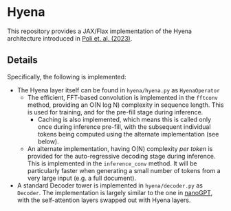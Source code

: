 # Hyena
This repository provides a JAX/Flax implementation of the Hyena architecture introduced in [Poli et. al. (2023)](https://arxiv.org/abs/2302.10866). 

## Details
Specifically, the following is implemented:

* The Hyena layer itself can be found in `hyena/hyena.py` as `HyenaOperator`
    * The efficient, FFT-based convolution is implemented in the `fftconv` method, providing an O(N log N) complexity in sequence length. This is used for training, and for the pre-fill stage during inference.
        * Caching is also implemented, which means this is called only once during inference pre-fill, with the subsequent individual tokens being computed using the alternate implementation (see below).
    * An alternate implementation, having O(N) complexity *per token* is provided for the auto-regressive decoding stage during inference. This is implemented in the `inference_conv` method. It will be particularly faster when generating a small number of tokens from a very large input (e.g. a full document).
* A standard Decoder tower is implemented in `hyena/decoder.py` as `Decoder`. The implementation is largely similar to the one in [nanoGPT](https://github.com/karpathy/nanoGPT), with the self-attention layers swapped out with Hyena layers.
